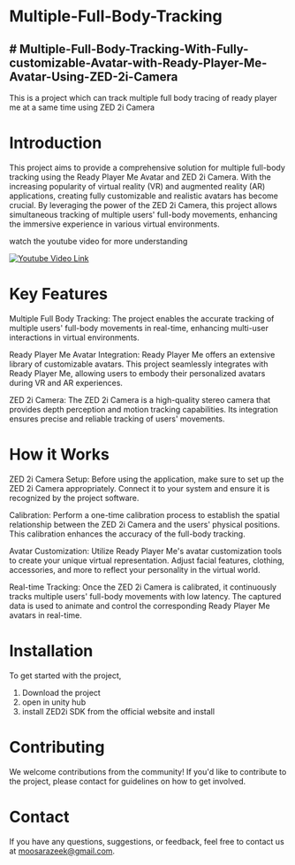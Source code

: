 # Multiple-Full-Body-Tracking
## # Multiple-Full-Body-Tracking-With-Fully-customizable-Avatar-with-Ready-Player-Me-Avatar-Using-ZED-2i-Camera
This is a project which can track multiple full body tracing of ready player me at a same time using ZED 2i Camera

# Introduction
This project aims to provide a comprehensive solution for multiple full-body tracking using the Ready Player Me Avatar and ZED 2i Camera. With the increasing popularity of virtual reality (VR) and augmented reality (AR) applications, creating fully customizable and realistic avatars has become crucial. By leveraging the power of the ZED 2i Camera, this project allows simultaneous tracking of multiple users' full-body movements, enhancing the immersive experience in various virtual environments.

watch the youtube video for more understanding

[![Youtube Video Link](https://www.youtube.com/watch?v=yMXFCGtABCQ&t=2s&pp=ygVITXVsdGlwbGUgRnVsbCBCb2R5IFRyYWNraW5nIFdpdGggRnVsbHktY3VzdG9taXphYmxlIEF2YXRhciB3aXRoIFJlYWR5IFBs)](https://youtu.be/yMXFCGtABCQ)
# Key Features
Multiple Full Body Tracking: The project enables the accurate tracking of multiple users' full-body movements in real-time, enhancing multi-user interactions in virtual environments.

Ready Player Me Avatar Integration: Ready Player Me offers an extensive library of customizable avatars. This project seamlessly integrates with Ready Player Me, allowing users to embody their personalized avatars during VR and AR experiences.

ZED 2i Camera: The ZED 2i Camera is a high-quality stereo camera that provides depth perception and motion tracking capabilities. Its integration ensures precise and reliable tracking of users' movements.

# How it Works
ZED 2i Camera Setup: Before using the application, make sure to set up the ZED 2i Camera appropriately. Connect it to your system and ensure it is recognized by the project software.

Calibration: Perform a one-time calibration process to establish the spatial relationship between the ZED 2i Camera and the users' physical positions. This calibration enhances the accuracy of the full-body tracking.

Avatar Customization: Utilize Ready Player Me's avatar customization tools to create your unique virtual representation. Adjust facial features, clothing, accessories, and more to reflect your personality in the virtual world.

Real-time Tracking: Once the ZED 2i Camera is calibrated, it continuously tracks multiple users' full-body movements with low latency. The captured data is used to animate and control the corresponding Ready Player Me avatars in real-time.

# Installation
To get started with the project,

1) Download the project
2) open in unity hub
3) install ZED2i SDK from the official website and install


# Contributing
We welcome contributions from the community! If you'd like to contribute to the project, please contact for guidelines on how to get involved.



# Contact
If you have any questions, suggestions, or feedback, feel free to contact us at moosarazeek@gmail.com.
